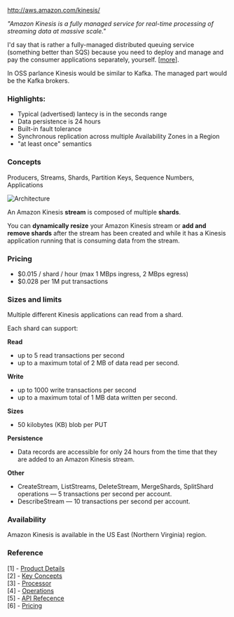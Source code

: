 http://aws.amazon.com/kinesis/

*"Amazon Kinesis is a fully managed service for real-time processing of streaming data at massive scale."*

I'd say that is rather a fully-managed distributed queuing service (something better than SQS) because you need to deploy and manage and pay the consumer applications separately, yourself. [[more](http://docs.aws.amazon.com/kinesis/latest/dev/step-four-operate-the-app.html)].  

In OSS parlance Kinesis would be similar to Kafka. The managed part would be the Kafka brokers.


### Highlights:

* Typical (advertised) lantecy is in the seconds range
* Data persistence is 24 hours
* Built-in fault tolerance
* Synchronous replication across multiple Availability Zones in a Region
* "at least once" semantics


### Concepts
Producers, Streams, Shards, Partition Keys, Sequence Numbers, Applications 

![Architecture](http://docs.aws.amazon.com/kinesis/latest/dev/images/architecture.png)

An Amazon Kinesis **stream** is composed of multiple **shards**.  

You can **dynamically resize** your Amazon Kinesis stream or **add and remove shards** after the stream has been
created and while it has a Kinesis application running that is consuming data from the stream.


### Pricing

* $0.015 / shard / hour (max 1 MBps ingress, 2 MBps egress)
* $0.028 per 1M put transactions

### Sizes and limits

Multiple  different Kinesis applications can read from a shard.  

Each shard can support:

**Read**

* up to 5 read transactions per second 
* up to a maximum total of 2 MB of data read per second. 

**Write**

* up to 1000 write transactions per second 
* up to a maximum total of 1 MB data written per second. 

**Sizes**

* 50 kilobytes (KB) blob per PUT

**Persistence**

* Data records are accessible for only 24 hours from the time that they are added to an Amazon Kinesis stream.

**Other**

* CreateStream, ListStreams, DeleteStream, MergeShards, SplitShard operations — 5 transactions per second per account.
* DescribeStream — 10 transactions per second per account.
 


### Availability
Amazon Kinesis is available in the US East (Northern Virginia) region.	 	 

### Reference
[1] - [Product Details](http://aws.amazon.com/kinesis/details/)  
[2] - [Key Concepts](http://docs.aws.amazon.com/kinesis/latest/dev/key-concepts.html)  
[3] - [Processor](http://docs.aws.amazon.com/kinesis/latest/dev/kinesis-record-processor-app.html)  
[4] - [Operations](http://docs.aws.amazon.com/kinesis/latest/dev/step-four-operate-the-app.html)  
[5] - [API Refecence](http://docs.aws.amazon.com/kinesis/latest/APIReference/API_Operations.html)  
[6] - [Pricing](http://aws.amazon.com/kinesis/pricing/)
